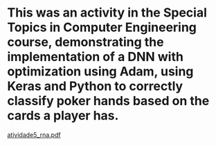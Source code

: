 # This was an activity in the Special Topics in Computer Engineering course, demonstrating the implementation of a DNN with optimization using Adam, using Keras and Python to correctly classify poker hands based on the cards a player has.

[atividade5_rna.pdf](https://github.com/Jhonatha1/IFMG-BAMBUI/files/12518032/atividade5_rna.pdf)
